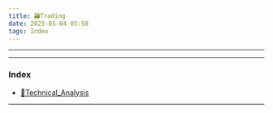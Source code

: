 ```yaml
---
title: 🗃️Trading
date: 2025-05-04 05:58
tags: Index
--- 
```


---

---
 
### Index

- [📁Technical_Analysis](📁Technical_Analysis)


---
